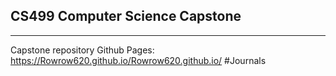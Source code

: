 ## CS499 Computer Science Capstone 
---
Capstone repository 
Github Pages: https://Rowrow620.github.io/Rowrow620.github.io/
#Journals
